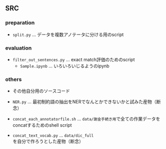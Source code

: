 ## SRC

### preparation
- `split.py` ... データを複数アノテータに分ける用のscript

### evaluation
- `filter_out_sentences.py` ... exact match評価のためのscript
    - `Sample.ipynb` ... いろいろいじるようのipynb


### others
- その他自分用のソースコード

- `NER.py` ... 最初制約語の抽出をNERでなんとかできないかと試みた産物（断念）
- `concat_each_annotatorfile.sh` ... `data/謝金手続き用`で全ての作業データをconcatするためのshell script
- `concat_text_vocab.py` ... `data/dic_full`を自分で作ろうとした産物（断念）